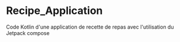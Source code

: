 # Recipe_Application
Code Kotlin d'une application de recette de repas avec l'utilisation du Jetpack compose
